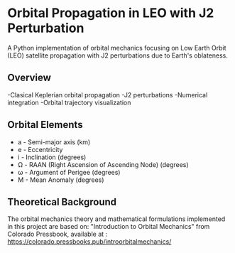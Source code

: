 # Orbital Propagation in LEO with J2 Perturbation
A Python implementation of orbital mechanics focusing on Low Earth Orbit (LEO) satellite propagation with J2 perturbations due to Earth's oblateness.
## Overview
-Clasical Keplerian orbital propagation
-J2 perturbations
-Numerical integration
-Orbital trajectory visualization
## Orbital Elements
- a - Semi-major axis (km)
- e - Eccentricity
- i - Inclination (degrees)
- Ω - RAAN (Right Ascension of Ascending Node) (degrees)
- ω - Argument of Perigee (degrees)
- M - Mean Anomaly (degrees)
## Theoretical Background
The orbital mechanics theory and mathematical formulations implemented in this project are based on:
"Introduction to Orbital Mechanics" from Colorado Pressbook, available at : https://colorado.pressbooks.pub/introorbitalmechanics/
